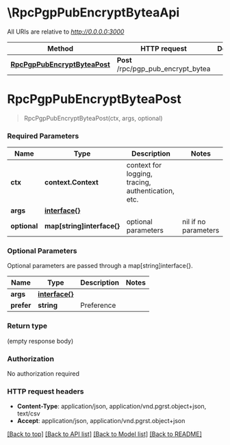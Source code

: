 # \RpcPgpPubEncryptByteaApi

All URIs are relative to *http://0.0.0.0:3000*

Method | HTTP request | Description
------------- | ------------- | -------------
[**RpcPgpPubEncryptByteaPost**](RpcPgpPubEncryptByteaApi.md#RpcPgpPubEncryptByteaPost) | **Post** /rpc/pgp_pub_encrypt_bytea | 


# **RpcPgpPubEncryptByteaPost**
> RpcPgpPubEncryptByteaPost(ctx, args, optional)


### Required Parameters

Name | Type | Description  | Notes
------------- | ------------- | ------------- | -------------
 **ctx** | **context.Context** | context for logging, tracing, authentication, etc.
  **args** | [**interface{}**](interface{}.md)|  | 
 **optional** | **map[string]interface{}** | optional parameters | nil if no parameters

### Optional Parameters
Optional parameters are passed through a map[string]interface{}.

Name | Type | Description  | Notes
------------- | ------------- | ------------- | -------------
 **args** | [**interface{}**](interface{}.md)|  | 
 **prefer** | **string**| Preference | 

### Return type

 (empty response body)

### Authorization

No authorization required

### HTTP request headers

 - **Content-Type**: application/json, application/vnd.pgrst.object+json, text/csv
 - **Accept**: application/json, application/vnd.pgrst.object+json

[[Back to top]](#) [[Back to API list]](../README.md#documentation-for-api-endpoints) [[Back to Model list]](../README.md#documentation-for-models) [[Back to README]](../README.md)

